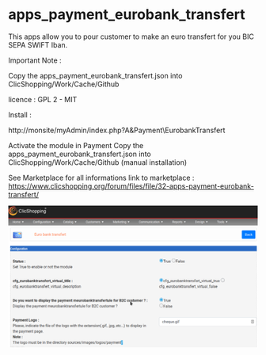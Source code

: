 # apps_payment_eurobank_transfert

This apps allow you to pour customer to make an euro transfert for you
BIC
SEPA
SWIFT
Iban.

Important Note :

Copy the apps_payment_eurobank_transfert.json into ClicShopping/Work/Cache/Github

licence  : GPL 2 - MIT

Install :

http://monsite/myAdmin/index.php?A&Payment\EurobankTransfert

Activate the module in Payment
Copy the apps_payment_eurobank_transfert.json into ClicShopping/Work/Cache/Github (manual installation)



See Marketplace for all informations
link to marketplace : https://www.clicshopping.org/forum/files/file/32-apps-payment-eurobank-transfert/

![moneris](https://github.com/ClicShoppingOfficialModulesV3/apps_payment_eurobank_transfert/blob/master/ModuleInfosJson/eurobank.png)


